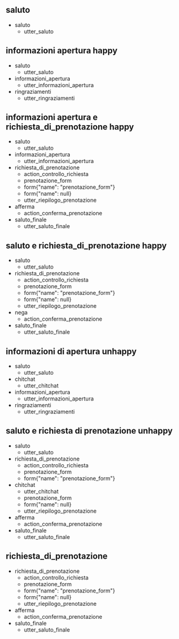 ## saluto
* saluto
  - utter_saluto


## informazioni apertura happy
* saluto
  - utter_saluto
* informazioni_apertura
  - utter_informazioni_apertura
* ringraziamenti
  - utter_ringraziamenti


## informazioni apertura e richiesta_di_prenotazione happy
* saluto
  - utter_saluto
* informazioni_apertura
  - utter_informazioni_apertura
* richiesta_di_prenotazione
  - action_controllo_richiesta
  - prenotazione_form
  - form{"name": "prenotazione_form"}
  - form{"name": null}
  - utter_riepilogo_prenotazione
* afferma
  - action_conferma_prenotazione
* saluto_finale
  - utter_saluto_finale

## saluto e richiesta_di_prenotazione happy
* saluto
  - utter_saluto
* richiesta_di_prenotazione
  - action_controllo_richiesta
  - prenotazione_form
  - form{"name": "prenotazione_form"}
  - form{"name": null}
  - utter_riepilogo_prenotazione
* nega
  - action_conferma_prenotazione
* saluto_finale
  - utter_saluto_finale

## informazioni di apertura unhappy
* saluto
  - utter_saluto
* chitchat
  - utter_chitchat
* informazioni_apertura
  - utter_informazioni_apertura
* ringraziamenti
  - utter_ringraziamenti

## saluto e richiesta di prenotazione unhappy
* saluto
  - utter_saluto
* richiesta_di_prenotazione
  - action_controllo_richiesta
  - prenotazione_form
  - form{"name": "prenotazione_form"}
* chitchat
  - utter_chitchat
  - prenotazione_form
  - form{"name": null}
  - utter_riepilogo_prenotazione
* afferma
  - action_conferma_prenotazione
* saluto_finale
    - utter_saluto_finale

## richiesta_di_prenotazione

* richiesta_di_prenotazione
  - action_controllo_richiesta
  - prenotazione_form
  - form{"name": "prenotazione_form"}
  - form{"name": null}
  - utter_riepilogo_prenotazione
* afferma
  - action_conferma_prenotazione
* saluto_finale
  - utter_saluto_finale
